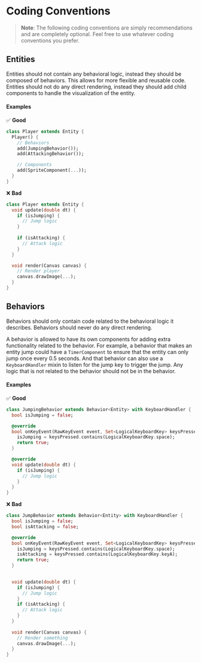 # Coding Conventions

> **Note**: The following coding conventions are simply recommendations and are completely
optional. Feel free to use whatever coding conventions you prefer.

## Entities

Entities should not contain any behavioral logic, instead they should be composed of behaviors. This
allows for more flexible and reusable code. Entities should not do any direct rendering, instead they
should add child components to handle the visualization of the entity.

#### Examples

✅ **Good**

```dart
class Player extends Entity {
  Player() {
    // Behaviors
    add(JumpingBehavior());
    add(AttackingBehavior());

    // Components
    add(SpriteComponent(...));
  }
}
```

❌ **Bad**

```dart
class Player extends Entity {
  void update(double dt) {
    if (isJumping) {
      // Jump logic
    }
    
    if (isAttacking) {
      // Attack logic
    }
  }

  void render(Canvas canvas) {
    // Render player
    canvas.drawImage(...);
  }
}
```

## Behaviors

Behaviors should only contain code related to the behavioral logic it describes. Behaviors should 
never do any direct rendering.

A behavior is allowed to have its own components for adding extra functionality related to the 
behavior. For example, a behavior that makes an entity jump could have a `TimerComponent` to ensure
that the entity can only jump once every 0.5 seconds. And that behavior can also use a 
`KeyboardHandler` mixin to listen for the jump key to trigger the jump. Any logic that is not
related to the behavior should not be in the behavior.

#### Examples

✅ **Good**

```dart
class JumpingBehavior extends Behavior<Entity> with KeyboardHandler {
  bool isJumping = false;

  @override
  bool onKeyEvent(RawKeyEvent event, Set<LogicalKeyboardKey> keysPressed) {
    isJumping = keysPressed.contains(LogicalKeyboardKey.space);
    return true;
  }

  @override
  void update(double dt) {
    if (isJumping) {
      // Jump logic
    }
  }
}
```

❌ **Bad**

```dart
class JumpBehavior extends Behavior<Entity> with KeyboardHandler {
  bool isJumping = false;
  bool isAttacking = false;

  @override
  bool onKeyEvent(RawKeyEvent event, Set<LogicalKeyboardKey> keysPressed) {
    isJumping = keysPressed.contains(LogicalKeyboardKey.space);
    isAttacking = keysPressed.contains(LogicalKeyboardKey.keyA);
    return true;
  }

    
  void update(double dt) {
    if (isJumping) {
      // Jump logic
    }
    if (isAttacking) {
      // Attack logic
    }
  }
    
  void render(Canvas canvas) {
    // Render something
    canvas.drawImage(...);
  }
}
```
